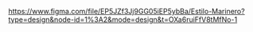 https://www.figma.com/file/EP5JZf3Jj9GG05iEP5ybBa/Estilo-Marinero?type=design&node-id=1%3A2&mode=design&t=OXa6ruiFfV8tMfNo-1